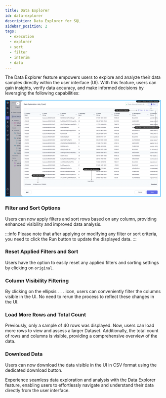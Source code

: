 ```yaml
---
title: Data Explorer
id: data-explorer
description: Data Explorer for SQL
sidebar_position: 2
tags:
  - execution
  - explorer
  - sort
  - filter
  - interim
  - data
---
```


The Data Explorer feature empowers users to explore and analyze their data samples directly within the user interface (UI). With this feature, users can gain insights, verify data accuracy, and make informed decisions by leveraging the following capabilities:

![DataExplorer](img/dataExplorer.png)

### Filter and Sort Options

Users can now apply filters and sort rows based on any column, providing enhanced visibility and improved data analysis.

:::info
Please note that after applying or modifying any filter or sort criteria, you need to click the Run button to update the displayed data.
:::

### Reset Applied Filters and Sort

Users have the option to easily reset any applied filters and sorting settings by clicking on `original`.

### Column Visibility Filtering

By clicking on the ellipsis `...` icon, users can conveniently filter the columns visible in the UI. No need to rerun the process to reflect these changes in the UI.

### Load More Rows and Total Count

Previously, only a sample of 40 rows was displayed. Now, users can load more rows to view and assess a larger Dataset. Additionally, the total count of rows and columns is visible, providing a comprehensive overview of the data.

### Download Data

Users can now download the data visible in the UI in CSV format using the dedicated download button.

Experience seamless data exploration and analysis with the Data Explorer feature, enabling users to effortlessly navigate and understand their data directly from the user interface.
